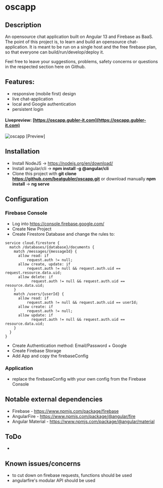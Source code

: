 # oscapp

## Description
An opensource chat application built on Angular 13 and Firebase as BaaS.
The point of this project is, to learn and build an opensource chat-application.
It is meant to be run on a single host and the free firebase plan, so that everyone can build/run/develop/deploy it.

Feel free to leave your suggestions, problems, safety concerns or questions in the respected section here on Github.

## Features:
* responsive (mobile first) design
* live chat-application
* local and Google authentication
* persistent login

#### Livepreview: [https://oscapp.gubler-it.com](https://oscapp.gubler-it.com)

![oscapp [Preview]](https://i.imgur.com/TBkVqF5.png)

## Installation
* Install NodeJS -> https://nodejs.org/en/download/
* Install angular/cli -> **npm install -g @angular/cli**
* Clone this project with **git clone https://github.com/beatgubler/oscapp.git** or download manually
**npm install** -> **ng serve**

## Configuration
### Firebase Console
* Log into https://console.firebase.google.com/
* Create New Project
* Create Firestore Database and change the rules to:
```
service cloud.firestore {
  match /databases/{database}/documents {
    match /messages/{messageId} {
      allow read: if
          request.auth != null;
      allow create, update: if
          request.auth != null && request.auth.uid == request.resource.data.uid;
      allow delete: if
      		request.auth != null && request.auth.uid == resource.data.uid;
    }
    match /users/{userId} {
      allow read: if
          request.auth != null && request.auth.uid == userId;
      allow create: if
          request.auth != null;
      allow update: if
      		request.auth != null && request.auth.uid == resource.data.uid;
    }
  }
}
```
* Create Authentication method: Email/Password + Google
* Create Firebase Storage
* Add App and copy the firebaseConfig
### Application
* replace the firebaseConfig with your own config from the Firebase Console

## Notable external dependencies
* Firebase - https://www.npmjs.com/package/firebase
* AngularFire - https://www.npmjs.com/package/@angular/fire
* Angular Material - https://www.npmjs.com/package/@angular/material

## ToDo
* 

## Known issues/concerns
* to cut down on firebase requests, functions should be used
* angularfire's modular API should be used
